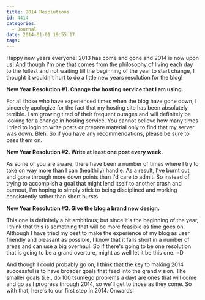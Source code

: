 ```yaml
---
title: 2014 Resolutions
id: 4414
categories:
  - Journal
date: 2014-01-01 19:55:17
tags:
---
```


Happy new years everyone! 2013 has come and gone and 2014 is now upon us! And though I'm one that comes from the philosophy of living each day to the fullest and not waiting till the beginning of the year to start change, I thought it wouldn't hurt to do a little new years resolution for the blog!

**New Year Resolution #1\. Change the hosting service that I am using.**

For all those who have experienced times when the blog have gone down, I sincerely apologize for the fact that my hosting site has been absolutely terrible. I am growing tired of their frequent outages and will definitely be looking for a change in hosting service. You cannot believe how many times I tried to login to write posts or prepare material only to find that my server was down. Bleh. So if you have any recommendations, please be sure to pass them on.

**New Year Resolution #2\. Write at least one post every week.**

As some of you are aware, there have been a number of times where I try to take on way more than I can (healthily) handle. As a result, I've burnt out and gone through more down points than I'd care to admit. So instead of trying to accomplish a goal that might lend itself to another crash and burnout, I'm hoping to simply stick to being disciplined and working consistently rather than short bursts.

**New Year Resolution #3\. Give the blog a brand new design.**

This one is definitely a bit ambitious; but since it's the beginning of the year, I think that this is something that will be more feasible as time goes on. Although I have tried my best to make the experience of my blog as user friendly and pleasant as possible, I know that it falls short in a number of areas and can use a big overhaul. So if there's going to be one resolution that is going to be a grand overture, might as well let it be this one. =D

And though I could probably go on, I think that the key to making 2014 successful is to have broader goals that feed into the grand vision. The smaller goals (i.e., do 100 tsumego problems a day) are ones that will come and go as I progress through 2014, so we'll get to those as they come. So with that, here's to our first step in 2014\. Onwards!